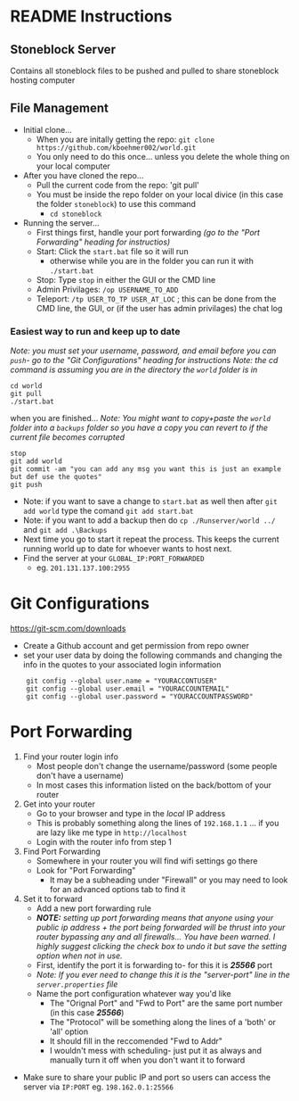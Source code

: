 #  README Instructions
## Stoneblock Server
Contains all stoneblock files to be pushed and pulled to share stoneblock hosting computer

## File Management
* Initial clone...
  * When you are initally getting the repo: `git clone https://github.com/kboehmer002/world.git`
  * You only need to do this once... unless you delete the whole thing on your local computer
* After you have cloned the repo...
  * Pull the current code from the repo: 'git pull'
  * You must be inside the repo folder on your local divice (in this case the folder  `stoneblock`) to use this command
    *  `cd stoneblock` 
* Running the server...
  * First things first, handle your port forwarding *(go to the "Port Forwarding" heading for instructios)* 
  * Start: Click the  `start.bat` file so it will run
    * otherwise while you are in the folder you can run it with `./start.bat`
  * Stop: Type `stop` in either the GUI or the CMD line
  * Admin Privilages: `/op USERNAME_TO_ADD`
  * Teleport: `/tp USER_TO_TP USER_AT_LOC` ; this can be done from the CMD line, the GUI, or (if the user has admin privilages) the chat log


### Easiest way to run and keep up to date
*Note: you must set your username, password, and email before you can `push`- go to the "Git Configurations" heading for instructions*
*Note: the cd command is assuming you are in the directory the `world` folder is in*
```
cd world
git pull
./start.bat
```
when you are finished...
*Note: You might want to copy+paste the `world` folder into a `backups` folder so you have a copy you can revert to if the current file becomes corrupted*
```
stop
git add world
git commit -am "you can add any msg you want this is just an example but def use the quotes"
git push
```
* Note: if you want to save a change to `start.bat` as well then after `git add world` type the comand `git add start.bat`
* Note: if you want to add a backup then do `cp ./Runserver/world ../` and `git add .\Backups`
* Next time you go to start it repeat the process. This keeps the current running world up to date for whoever wants to host next.
* Find the server at your `GLOBAL_IP:PORT_FORWARDED` 
  * eg. `201.131.137.100:2955`

# Git Configurations
https://git-scm.com/downloads
* Create a Github account and get permission from repo owner
* set your user data by doing the following commands and changing the info in the quotes to your associated login information
```
    git config --global user.name = "YOURACCONTUSER"
    git config --global user.email = "YOURACCOUNTEMAIL"
    git config --global user.password = "YOURACCOUNTPASSWORD"
```

# Port Forwarding
1. Find your router login info
   * Most people don't change the username/password (some people don't have a username)
   * In most cases this information listed on the back/bottom of your router
2. Get into your router
   * Go to your browser and type in the *local* IP address
   * This is probably something along the lines of `192.168.1.1` ... if you are lazy like me type in `http://localhost`
   * Login with the router info from step 1
3. Find Port Forwarding
   * Somewhere in your router you will find wifi settings go there
   * Look for "Port Forwarding"
     * It may be a subheading under "Firewall" or you may need to look for an advanced options tab to find it
4. Set it to forward
   * Add a new port forwarding rule
   * ***NOTE:** setting up port forwarding means that anyone using your public ip address + the port being forwarded will be thrust into your router bypassing any and all firewalls... You have been warned. I highly suggest clicking the check box to undo it but save the setting option when not in use.*
   * First, identify the port it is forwarding to- for this it is ***25566*** port
   * *Note: If you ever need to change this it is the "server-port" line in the `server.properties` file*
   * Name the port configuration whatever way you'd like
        * The "Orignal Port" and "Fwd to Port" are the same port number (in this case ***25566***)
        * The "Protocol" will be something along the lines of a 'both' or 'all' option
        * It should fill in the reccomended "Fwd to Addr"
        * I wouldn't mess with scheduling- just put it as always and manually turn it off when you don't want it to forward

* Make sure to share your public IP and port so users can access the server via `IP:PORT` eg. `198.162.0.1:25566`


